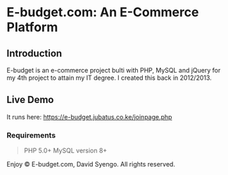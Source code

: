 # E-budget.com: An E-Commerce Platform

## Introduction
E-budget is an e-commerce project bulti with PHP, MySQL and jQuery for my 4th project to attain my IT degree. I created this back in 2012/2013.

## Live Demo
It runs here: https://e-budget.jubatus.co.ke/joinpage.php

### Requirements
> PHP 5.0+
> MySQL version 8+


Enjoy &copy; E-budget.com, David Syengo. All rights reserved.
